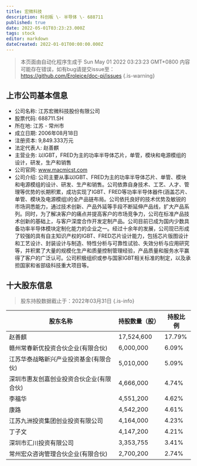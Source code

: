 ```yaml
---
title: 宏微科技
description: 科创板 \- 半导体 \- 688711
published: true
date: 2022-05-01T03:23:23.000Z
tags: stock
editor: markdown
dateCreated: 2022-01-01T00:00:00.000Z
---
```


> 本页面由自动化程序生成于 Sun May 01 2022 03:23:23 GMT+0800
> 内容可能存在错误，如有bug请提交issue至：https://github.com/Eroleice/doc-pi/issues
{.is-warning}

## 上市公司基本信息
- 公司名称: 江苏宏微科技股份有限公司
- 股票代码: 688711.SH
- 所在地: 江苏 - 常州市
- 成立日期: 2006年08月18日
- 注册资本: 9,849.333万元
- 法定代表人: 赵善麒
- 主营业务: 以IGBT，FRED为主的功率半导体芯片，单管，模块和电源模组的设计，研发，生产和销售
- 公司官网: www.macmicst.com
- 公司介绍: 公司主要从事以IGBT、FRED为主的功率半导体芯片、单管、模块和电源模组的设计、研发、生产和销售。公司依靠自身技术、工艺、人才、管理等优势的长期积累，成功实现了IGBT、FRED等功率半导体器件(涵盖芯片、单管、模块及电源模组)的全产品链布局。公司依托良好的技术优势及敏锐的市场洞悉能力，通过技术创新、产品外延等手段不断延伸产品线，扩大产品系列。同时，为了解决客户的痛点并提高客户的市场竞争力，公司在标准产品技术创新的基础上，与客户深度合作开发定制产品。公司目前已成为国内少数具备功率半导体模块定制化能力的企业之一。经过十余年的发展，公司现已形成了较强的具有自主知识产权的IGBT、FRED芯片设计能力，包括芯片版图设计和工艺设计、封装设计与制造、特性分析与可靠性试验、失效分析与应用研究等，并积累了大量的规模化生产和质量控制管理经验，产品质量和服务水平赢得了客户的广泛认可。公司积极组织或参与国家IGBT相关标准的制定，以及承担国家和省部级科技重大项目等。


## 十大股东信息
> 股东持股数据截止于：2022年03月31日
{.is-info}

| 股东名称 | 持股数量（股） | 持股比例 |
| --- | --- | --- |
| 赵善麒 | 17,524,600 | 17.79% |
| 赣州常春新优投资合伙企业(有限合伙) | 6,000,000 | 6.09% |
| 江苏华泰战略新兴产业投资基金(有限合伙) | 5,010,000 | 5.09% |
| 深圳市惠友创嘉创业投资合伙企业(有限合伙) | 4,666,000 | 4.74% |
| 李福华 | 4,551,200 | 4.62% |
| 康路 | 4,542,200 | 4.61% |
| 江苏九洲投资集团创业投资有限公司 | 4,164,000 | 4.23% |
| 丁子文 | 4,147,200 | 4.21% |
| 深圳市汇川投资有限公司 | 3,353,755 | 3.41% |
| 常州宏众咨询管理合伙企业(有限合伙) | 2,700,200 | 2.74% |




